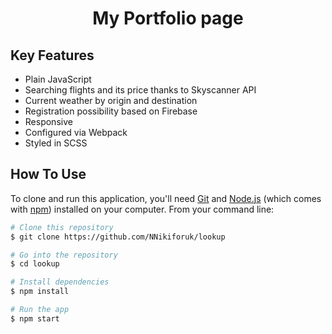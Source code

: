 

<h1 align="center"> My Portfolio page </h4>
<p align="center">


</p>



## Key Features

* Plain JavaScript
* Searching flights and its price thanks to Skyscanner API
* Current weather by origin and destination
* Registration possibility based on Firebase
* Responsive
* Configured via Webpack
* Styled in SCSS

  
## How To Use

To clone and run this application, you'll need [Git](https://git-scm.com) and [Node.js](https://nodejs.org/en/download/) (which comes with [npm](http://npmjs.com)) installed on your computer. From your command line:

```bash
# Clone this repository
$ git clone https://github.com/NNikiforuk/lookup

# Go into the repository
$ cd lookup

# Install dependencies
$ npm install

# Run the app
$ npm start
```
